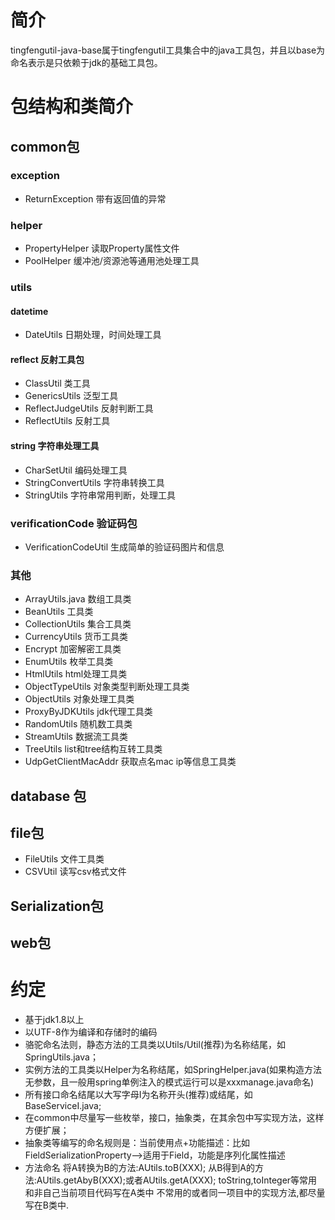 # 简介
tingfengutil-java-base属于tingfengutil工具集合中的java工具包，并且以base为命名表示是只依赖于jdk的基础工具包。


# 包结构和类简介

## common包

### exception
- ReturnException
  带有返回值的异常
  
### helper 
- PropertyHelper
  读取Property属性文件
- PoolHelper
  缓冲池/资源池等通用池处理工具
    
### utils

#### datetime
- DateUtils 日期处理，时间处理工具

#### reflect 反射工具包
- ClassUtil 类工具
- GenericsUtils 泛型工具
- ReflectJudgeUtils 反射判断工具
- ReflectUtils 反射工具

#### string 字符串处理工具
- CharSetUtil 编码处理工具
- StringConvertUtils 字符串转换工具
- StringUtils 字符串常用判断，处理工具

### verificationCode 验证码包
- VerificationCodeUtil 生成简单的验证码图片和信息

### 其他

- ArrayUtils.java 数组工具类
- BeanUtils 工具类
- CollectionUtils 集合工具类
- CurrencyUtils 货币工具类
- Encrypt 加密解密工具类
- EnumUtils 枚举工具类
- HtmlUtils html处理工具类
- ObjectTypeUtils 对象类型判断处理工具类
- ObjectUtils 对象处理工具类
- ProxyByJDKUtils jdk代理工具类
- RandomUtils 随机数工具类
- StreamUtils  数据流工具类
- TreeUtils list和tree结构互转工具类
- UdpGetClientMacAddr 获取点名mac ip等信息工具类

## database 包


## file包
- FileUtils
 文件工具类
-  CSVUtil
 读写csv格式文件
 
 
## Serialization包

## web包



# 约定
- 基于jdk1.8以上
- 以UTF-8作为编译和存储时的编码
- 骆驼命名法则，静态方法的工具类以Utils/Util(推荐)为名称结尾，如SpringUtils.java；
- 实例方法的工具类以Helper为名称结尾，如SpringHelper.java(如果构造方法无参数，且一般用spring单例注入的模式运行可以是xxxmanage.java命名)
- 所有接口命名结尾以大写字母I为名称开头(推荐)或结尾，如BaseServiceI.java;
- 在common中尽量写一些枚举，接口，抽象类，在其余包中写实现方法，这样方便扩展；
- 抽象类等编写的命名规则是：当前使用点+功能描述：比如FieldSerializationProperty-->适用于Field，功能是序列化属性描述
- 方法命名
将A转换为B的方法:AUtils.toB(XXX);
从B得到A的方法:AUtils.getAbyB(XXX);或者AUtils.getA(XXX);
toString,toInteger等常用 和非自己当前项目代码写在A类中
不常用的或者同一项目中的实现方法,都尽量写在B类中.

